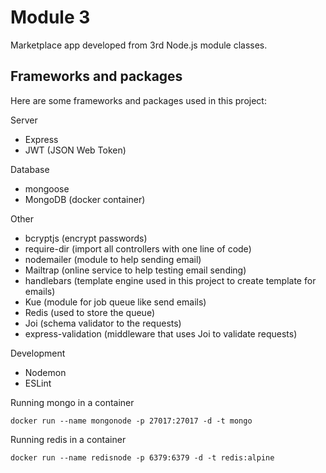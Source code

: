 # Module 3

Marketplace app developed from 3rd Node.js module classes.

## Frameworks and packages

Here are some frameworks and packages used in this project:

Server

-   Express
-   JWT (JSON Web Token)

Database

-   mongoose
-   MongoDB (docker container)

Other

-   bcryptjs (encrypt passwords)
-   require-dir (import all controllers with one line of code)
-   nodemailer (module to help sending email)
-   Mailtrap (online service to help testing email sending)
-   handlebars (template engine used in this project to create template for emails)
-   Kue (module for job queue like send emails)
-   Redis (used to store the queue)
-   Joi (schema validator to the requests)
-   express-validation (middleware that uses Joi to validate requests)

Development

-   Nodemon
-   ESLint

Running mongo in a container

`docker run --name mongonode -p 27017:27017 -d -t mongo`

Running redis in a container

`docker run --name redisnode -p 6379:6379 -d -t redis:alpine`
